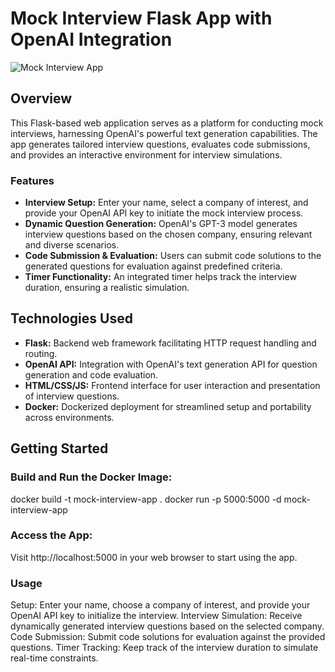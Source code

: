# Mock Interview Flask App with OpenAI Integration

![Mock Interview App](mock-interview.png)

## Overview

This Flask-based web application serves as a platform for conducting mock interviews, harnessing OpenAI's powerful text generation capabilities. The app generates tailored interview questions, evaluates code submissions, and provides an interactive environment for interview simulations.

### Features

- **Interview Setup:** Enter your name, select a company of interest, and provide your OpenAI API key to initiate the mock interview process.
- **Dynamic Question Generation:** OpenAI's GPT-3 model generates interview questions based on the chosen company, ensuring relevant and diverse scenarios.
- **Code Submission & Evaluation:** Users can submit code solutions to the generated questions for evaluation against predefined criteria.
- **Timer Functionality:** An integrated timer helps track the interview duration, ensuring a realistic simulation.

## Technologies Used

- **Flask:** Backend web framework facilitating HTTP request handling and routing.
- **OpenAI API:** Integration with OpenAI's text generation API for question generation and code evaluation.
- **HTML/CSS/JS:** Frontend interface for user interaction and presentation of interview questions.
- **Docker:** Dockerized deployment for streamlined setup and portability across environments.

## Getting Started

### Build and Run the Docker Image:

docker build -t mock-interview-app .
docker run -p 5000:5000 -d mock-interview-app

### Access the App:
Visit http://localhost:5000 in your web browser to start using the app.

### Usage

Setup:
Enter your name, choose a company of interest, and provide your OpenAI API key to initialize the interview.
Interview Simulation:
Receive dynamically generated interview questions based on the selected company.
Code Submission:
Submit code solutions for evaluation against the provided questions.
Timer Tracking:
Keep track of the interview duration to simulate real-time constraints.
